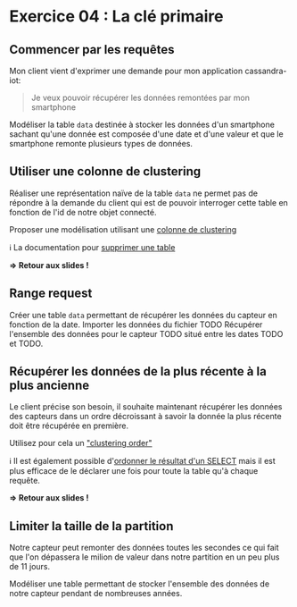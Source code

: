 # Exercice 04 : La clé primaire

## Commencer par les requêtes

Mon client vient d'exprimer une demande pour mon application cassandra-iot:

> Je veux pouvoir récupérer les données remontées par mon smartphone

Modéliser la table `data` destinée à stocker les données d'un smartphone sachant qu'une donnée est composée d'une date et d'une valeur et que le smartphone remonte plusieurs types de données.

## Utiliser une colonne de clustering

Réaliser une représentation naïve de la table `data` ne permet pas de répondre à la demande du client qui est de pouvoir interroger cette table en fonction de l'id de notre objet connecté.

Proposer une modélisation utilisant une [colonne de clustering](https://docs.datastax.com/en/cql/3.3/cql/cql_using/useCompoundPrimaryKey.html)

:information_source: La documentation pour [supprimer une table](https://docs.datastax.com/en/cql/3.3/cql/cql_reference/drop_table_r.html)

**=> Retour aux slides !**

## Range request

Créer une table `data` permettant de récupérer les données du capteur en fonction de la date.
Importer les données du fichier TODO
Récupérer l'ensemble des données pour le capteur TODO situé entre les dates TODO et TODO.

## Récupérer les données de la plus récente à la plus ancienne

Le client précise son besoin, il souhaite maintenant récupérer les données des capteurs dans un ordre décroissant à savoir la donnée la plus récente doit être récupérée en première.

Utilisez pour cela un ["clustering order"](https://docs.datastax.com/en/cql/3.3/cql/cql_reference/refClstrOrdr.html)

:information_source: Il est également possible d'[ordonner le résultat d'un SELECT](https://docs.datastax.com/en/cql/3.3/cql/cql_reference/select_r.html?scroll=reference_ds_d35_v2q_xj__using-compound-primary-keys-and-sorting-results) mais il est plus efficace de le déclarer une fois pour toute la table qu'à chaque requête.

**=> Retour aux slides !**

## Limiter la taille de la partition

Notre capteur peut remonter des données toutes les secondes ce qui fait que l'on dépassera le milion de valeur dans notre partition en un peu plus de 11 jours.

Modéliser une table permettant de stocker l'ensemble des données de notre capteur pendant de nombreuses années.
